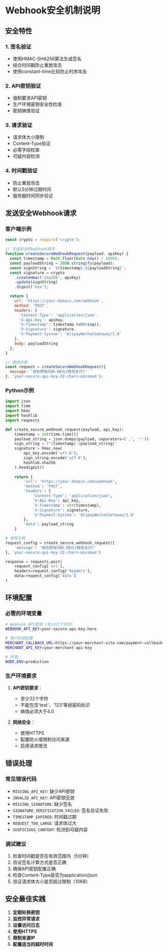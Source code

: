 # Webhook安全机制说明

## 安全特性

### 1. 签名验证
- 使用HMAC-SHA256算法生成签名
- 结合时间戳防止重放攻击
- 使用constant-time比较防止时序攻击

### 2. API密钥验证
- 强制要求API密钥
- 生产环境密钥安全性检查
- 密钥熵值验证

### 3. 请求验证
- 请求体大小限制
- Content-Type验证
- 必需字段检查
- 可疑内容检测

### 4. 时间戳验证
- 防止重放攻击
- 默认5分钟过期时间
- 服务器时间同步验证

## 发送安全Webhook请求

### 客户端示例

```javascript
const crypto = require('crypto');

// 生成安全的webhook请求
function createSecureWebhookRequest(payload, apiKey) {
  const timestamp = Math.floor(Date.now() / 1000);
  const payloadString = JSON.stringify(payload);
  const signString = `${timestamp}.${payloadString}`;
  const signature = crypto
    .createHmac('sha256', apiKey)
    .update(signString)
    .digest('hex');

  return {
    url: 'https://your-domain.com/webhook',
    method: 'POST',
    headers: {
      'Content-Type': 'application/json',
      'X-Api-Key': apiKey,
      'X-Timestamp': timestamp.toString(),
      'X-Signature': signature,
      'X-Payment-System': 'AlipayWechatGateway/1.0'
    },
    body: payloadString
  };
}

// 使用示例
const request = createSecureWebhookRequest({
  message: '收到转账500.00元(微信支付)'
}, 'your-secure-api-key-32-chars-minimum');
```

### Python示例

```python
import json
import time
import hmac
import hashlib
import requests

def create_secure_webhook_request(payload, api_key):
    timestamp = int(time.time())
    payload_string = json.dumps(payload, separators=(',', ':'))
    sign_string = f"{timestamp}.{payload_string}"
    signature = hmac.new(
        api_key.encode('utf-8'),
        sign_string.encode('utf-8'),
        hashlib.sha256
    ).hexdigest()
    
    return {
        'url': 'https://your-domain.com/webhook',
        'method': 'POST',
        'headers': {
            'Content-Type': 'application/json',
            'X-Api-Key': api_key,
            'X-Timestamp': str(timestamp),
            'X-Signature': signature,
            'X-Payment-System': 'AlipayWechatGateway/1.0'
        },
        'data': payload_string
    }

# 使用示例
request_config = create_secure_webhook_request({
    'message': '收到转账500.00元(微信支付)'
}, 'your-secure-api-key-32-chars-minimum')

response = requests.post(
    request_config['url'],
    headers=request_config['headers'],
    data=request_config['data']
)
```

## 环境配置

### 必需的环境变量

```bash
# Webhook API密钥 (至少32个字符)
WEBHOOK_API_KEY=your-secure-api-key-here

# 商户回调配置
MERCHANT_CALLBACK_URL=https://your-merchant-site.com/payment-callback
MERCHANT_API_KEY=your-merchant-api-key

# 环境
NODE_ENV=production
```

### 生产环境要求

1. **API密钥要求**：
   - 至少32个字符
   - 不能包含'test'、'123'等弱密码标识
   - 熵值必须大于4.0

2. **网络安全**：
   - 使用HTTPS
   - 配置防火墙限制访问来源
   - 启用请求限流

## 错误处理

### 常见错误代码

- `MISSING_API_KEY`: 缺少API密钥
- `INVALID_API_KEY`: API密钥无效
- `MISSING_SIGNATURE`: 缺少签名
- `SIGNATURE_VERIFICATION_FAILED`: 签名验证失败
- `TIMESTAMP_EXPIRED`: 时间戳过期
- `REQUEST_TOO_LARGE`: 请求体过大
- `SUSPICIOUS_CONTENT`: 检测到可疑内容

### 调试建议

1. 检查时间戳是否在有效范围内（5分钟）
2. 验证签名计算方式是否正确
3. 确保API密钥配置正确
4. 检查Content-Type是否为application/json
5. 验证请求体大小是否超过限制（10KB）

## 安全最佳实践

1. **定期轮换密钥**
2. **监控异常请求**
3. **设置访问日志**
4. **使用HTTPS**
5. **限制来源IP**
6. **配置适当的超时时间**